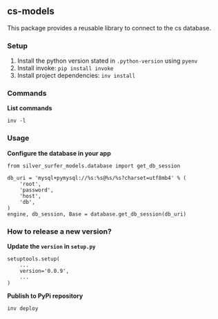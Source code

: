 ## cs-models

This package provides a reusable library to connect to the cs database.

### Setup

1. Install the python version stated in `.python-version` using `pyenv`
2. Install invoke: `pip install invoke`
3. Install project dependencies: `inv install`

### Commands

**List commands**

`inv -l`

### Usage

**Configure the database in your app**

```
from silver_surfer_models.database import get_db_session

db_uri = 'mysql+pymysql://%s:%s@%s/%s?charset=utf8mb4' % (
    'root',
    'password',
    'host',
    'db',
)
engine, db_session, Base = database.get_db_session(db_uri)

```

### How to release a new version?

**Update the `version` in `setup.py`**

```
setuptools.setup(
    ...
    version='0.0.9',
    ...
)
```

**Publish to PyPi repository**

```inv deploy```
